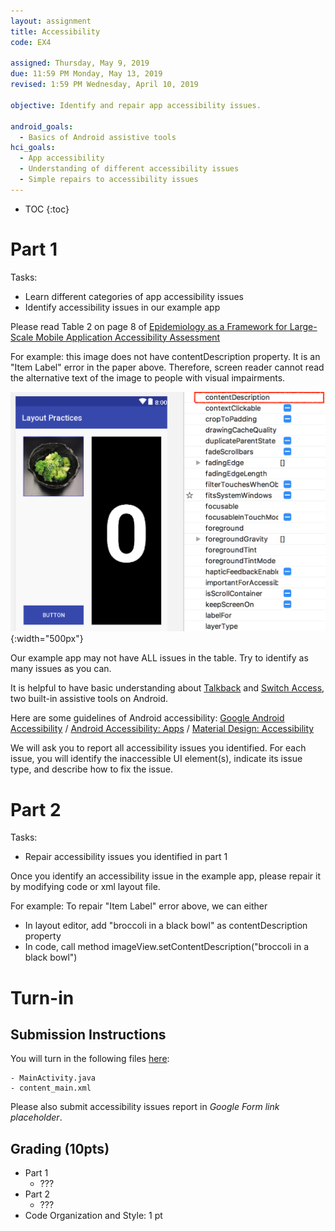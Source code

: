 ```yaml
---
layout: assignment
title: Accessibility
code: EX4

assigned: Thursday, May 9, 2019
due: 11:59 PM Monday, May 13, 2019
revised: 1:59 PM Wednesday, April 10, 2019

objective: Identify and repair app accessibility issues.

android_goals:
  - Basics of Android assistive tools
hci_goals:
  - App accessibility
  - Understanding of different accessibility issues
  - Simple repairs to accessibility issues
---
```


- TOC
{:toc}

# Part 1

Tasks:
- Learn different categories of app accessibility issues
- Identify accessibility issues in our example app

Please read Table 2 on page 8 of [Epidemiology as a Framework for Large-Scale Mobile Application Accessibility Assessment](https://xiaoyizhang.me/assets/Paper/ASSETS_2017_Epidemiology.pdf)

For example: this image does not have contentDescription property. It is an "Item Label" error in the paper above. Therefore, screen reader cannot read the alternative text of the image to people with visual impairments.

![Screenshot of an image without contentDescription property in layout editor](accessibility-img/1.png){:width="500px"}

Our example app may not have ALL issues in the table. Try to identify as many issues as you can.

It is helpful to have basic understanding about [Talkback](https://support.google.com/accessibility/android/answer/6283677?hl=en) and [Switch Access](https://support.google.com/accessibility/android/answer/6122836?hl=en), two built-in assistive tools on Android.

Here are some guidelines of Android accessibility:
[Google Android Accessibility](https://developer.android.com/guide/topics/ui/accessibility/) / [Android Accessibility: Apps](https://developer.android.com/guide/topics/ui/accessibility/apps) / [Material Design: Accessibility](https://material.io/design/usability/accessibility.html#composition)

We will ask you to report all accessibility issues you identified. For each issue, you will identify the inaccessible UI element(s), indicate its issue type, and describe how to fix the issue.

<!-- <span style="color:red">
XXX TODO: Should we ask them to write a report with the description of each issue? (Increases the workload of TA). Or we only grade based on how many issues are repaired? (What if they can identify but cannot repair some issues?)
</span> -->

<!-- <span style="color:red">
XXX TODO: Should we provide them Google Accessibility Scanner? (Although it may not cover all issues...)
</span> -->

# Part 2

Tasks:
- Repair accessibility issues you identified in part 1

Once you identify an accessibility issue in the example app, please repair it by modifying code or xml layout file.

For example: To repair "Item Label" error above, we can either
- In layout editor, add "broccoli in a black bowl" as contentDescription property
- In code, call method imageView.setContentDescription("broccoli in a black bowl")

# Turn-in

## Submission Instructions

You will turn in the following files <a href="javascript:alert('Turn-in link pending assignment release');">here</a>:

```
- MainActivity.java
- content_main.xml
```

Please also submit accessibility issues report in *Google Form link placeholder*.

## Grading (10pts)

- Part 1
  - ???
- Part 2
  - ???
- Code Organization and Style: 1 pt
